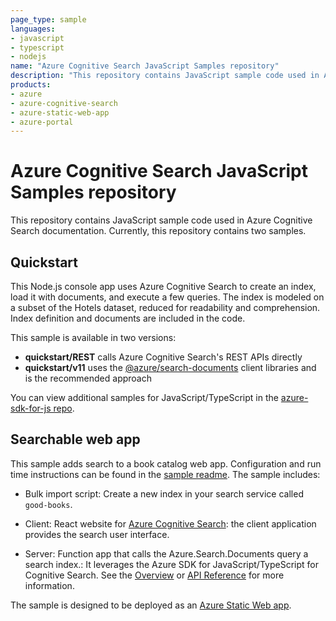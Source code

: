 ```yaml
---
page_type: sample
languages:
- javascript
- typescript
- nodejs
name: "Azure Cognitive Search JavaScript Samples repository"
description: "This repository contains JavaScript sample code used in Azure Cognitive Search quickstarts, tutorials, and examples."
products:
- azure
- azure-cognitive-search
- azure-static-web-app
- azure-portal
---
```


# Azure Cognitive Search JavaScript Samples repository

This repository contains JavaScript sample code used in Azure Cognitive Search documentation. Currently, this repository contains two samples.

## Quickstart

This Node.js console app uses Azure Cognitive Search to create an index, load it with documents, and execute a few queries. The index is modeled on a subset of the Hotels dataset, reduced for readability and comprehension. Index definition and documents are included in the code.

This sample is available in two versions:

+ **quickstart/REST** calls Azure Cognitive Search's REST APIs directly
+ **quickstart/v11** uses the [@azure/search-documents](https://docs.microsoft.com/javascript/api/overview/azure/search-documents-readme?view=azure-node-latest) client libraries and is the recommended approach

You can view additional samples for JavaScript/TypeScript in the [azure-sdk-for-js repo](https://github.com/Azure/azure-sdk-for-js/tree/master/sdk/search/search-documents/samples).

## Searchable web app

This sample adds search to a book catalog web app. Configuration and run time instructions can be found in the [sample readme](/search-website-functions-v4/README.md). The sample includes:

+ Bulk import script: Create a new index in your search service called `good-books`.

+ Client: React website for [Azure Cognitive Search](https://docs.microsoft.com/azure/search/search-what-is-azure-search): the client application provides the search user interface.

+ Server:  Function app that calls the Azure.Search.Documents query a search index.: It leverages the Azure SDK for JavaScript/TypeScript for Cognitive Search. See the [Overview](https://learn.microsoft.com//javascript/api/overview/azure/search-documents-readme) or [API Reference](https://learn.microsoft.com/javascript/api/@azure/search-documents/) for more information.

The sample is designed to be deployed as an [Azure Static Web app](https://docs.microsoft.com/azure/static-web-apps/).
